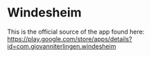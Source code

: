 Windesheim
==========

This is the official source of the app found here: https://play.google.com/store/apps/details?id=com.giovanniterlingen.windesheim